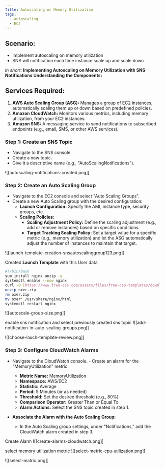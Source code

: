 ```yaml
---
Title: Autoscaling on Memory Utilization
tags:
  - autoscaling
  - EC2
---
```


## Scenario: 
- Implement autoscaling on memory utilization 
- SNS will notification each time instance scale up and scale down

*In short:*
**Implementing Autoscaling on Memory Utilization with SNS Notifications**
**Understanding the Components:**

## Services Required:
1. **AWS Auto Scaling Group (ASG):** Manages a group of EC2 instances, automatically scaling them up or down based on predefined policies.
2. **Amazon CloudWatch:** Monitors various metrics, including memory utilization, from your EC2 instances.
3. **Amazon SNS:** A messaging service to send notifications to subscribed endpoints (e.g., email, SMS, or other AWS services).

### Step 1: Create an SNS Topic
- Navigate to the SNS console.
- Create a new topic.
- Give it a descriptive name (e.g., "AutoScalingNotifications").

![[autoscaling-notifications-created.png]]
### Step 2: Create an Auto Scaling Group

- Navigate to the EC2 console and select "Auto Scaling Groups".
- Create a new Auto Scaling group with the desired configuration:
    - **Launch Configuration:** Specify the AMI, instance type, security groups, etc.
    - **Scaling Policies:**
        - **Scaling Adjustment Policy:** Define the scaling adjustment (e.g., add or remove instances) based on specific conditions.
        - **Target Tracking Scaling Policy:** Set a target value for a specific metric (e.g., memory utilization) and let the ASG automatically adjust the number of instances to maintain that target.

![[launch-template-creation-snsautoscalinggroup123.png]]

Created **Launch Template** with this User data
```sh
#!/bin/bash
yum install nginx unzip -y
systemctl enable --now nginx
curl -O [https://www.free-css.com/assets/files/free-css-templates/download/page296/oxer.zip](https://www.free-css.com/assets/files/free-css-templates/download/page296/oxer.zip)
unzip oxer.zip
rm oxer.zip
mv oxer* /usr/share/nginx/html
systemctl restart nginx
```

![[autoscale-group-size.png]]

enable sns notification and select previously created sns topic
![[add-notification-in-auto-scaling-groups.png]]

![[choose-lauch-template-review.png]]

### Step 3: Configure CloudWatch Alarms
   - Navigate to the CloudWatch console.
    - Create an alarm for the "MemoryUtilization" metric:
        - **Metric Name:** MemoryUtilization
        - **Namespace:** AWS/EC2
        - **Statistic:** Average
        - **Period:** 5 Minutes (or as needed)
        - **Threshold:** Set the desired threshold (e.g., 80%)
        - **Comparison Operator:** Greater Than or Equal To
        - **Alarm Actions:** Select the SNS topic created in step 1.
- **Associate the Alarm with the Auto Scaling Group:**
    
    - In the Auto Scaling group settings, under "Notifications," add the CloudWatch alarm created in step 3.

Create Alarm
![[create-alarms-cloudwatch.png]]

select memory utilization metric
![[select-metric-cpu-utilization.png]]

![[select-matric.png]]


